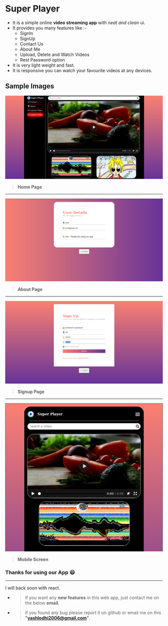# Super Player

- It is a simple online **video streaming app** with _neat and clean_ ui.
- It provides you many features like :-
  - SignIn
  - SignUp
  - Contact Us
  - About Me
  - Upload, Delete and Watch Videos
  - Rest Password option
- It is very light weight and fast.
- It is responsive you can watch your favourite videos at any devices.

## Sample Images

![Sample home page image](./readmeImg/homeScreen.png)

> **Home Page**

---

![Sample About page image](./readmeImg/aboutScreen.png)

> **About Page**

---

![Sample Signup page image](./readmeImg/signupScreen.png)

> **Signup Page**

---

![Sample Moblie screen image](./readmeImg/mobileScreen.png)

> **Mobile Screen**

### Thanks for using our App 😃

---

I will back soon with react.

- > if you want any **new features** in this web app, just contact me on the below **email**.
- > if you found any bug please report it on github or email me on this **"yashlodhi2006@gmail.com"**.
